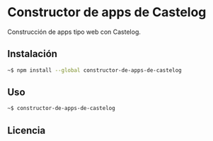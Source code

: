 # Constructor de apps de Castelog

Construcción de apps tipo web con Castelog.

## Instalación

```sh
~$ npm install --global constructor-de-apps-de-castelog
```

## Uso

```sh
~$ constructor-de-apps-de-castelog
```

## Licencia

